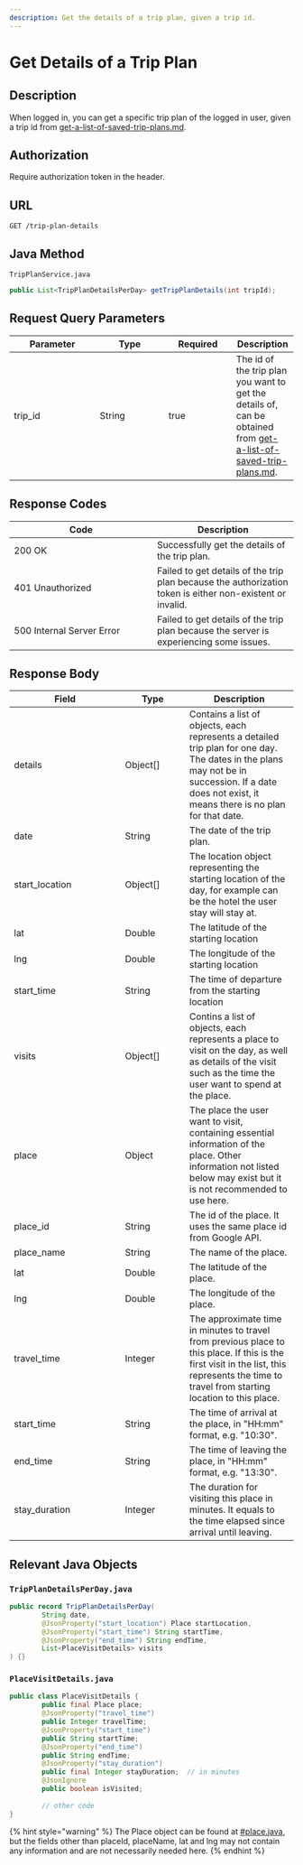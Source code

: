 ```yaml
---
description: Get the details of a trip plan, given a trip id.
---
```


# Get Details of a Trip Plan

## Description

When logged in, you can get a specific trip plan of the logged in user, given a trip id from [get-a-list-of-saved-trip-plans.md](get-a-list-of-saved-trip-plans.md "mention").

## Authorization

Require authorization token in the header.

## URL

```
GET /trip-plan-details
```

## Java Method

`TripPlanService.java`

```java
public List<TripPlanDetailsPerDay> getTripPlanDetails(int tripId);
```

## Request Query Parameters

<table><thead><tr><th width="136.33333333333331">Parameter</th><th width="106">Type</th><th width="104" data-type="checkbox">Required</th><th>Description</th></tr></thead><tbody><tr><td>trip_id</td><td>String</td><td>true</td><td>The id of the trip plan you want to get the details of, can be obtained from <a data-mention href="get-a-list-of-saved-trip-plans.md">get-a-list-of-saved-trip-plans.md</a>.</td></tr></tbody></table>

## Response Codes

<table><thead><tr><th width="238">Code</th><th>Description</th></tr></thead><tbody><tr><td>200 OK</td><td>Successfully get the details of the trip plan.</td></tr><tr><td>401 Unauthorized</td><td>Failed to get details of the trip plan because the authorization token is either non-existent or invalid.</td></tr><tr><td>500 Internal Server Error</td><td>Failed to get details of the trip plan because the server is experiencing some issues.</td></tr></tbody></table>

## Response Body

<table><thead><tr><th width="181">Field</th><th width="98.33333333333331">Type</th><th>Description</th></tr></thead><tbody><tr><td>details</td><td>Object[]</td><td>Contains a list of objects, each represents a detailed trip plan for one day. The dates in the plans may not be in succession. If a date does not exist, it means there is no plan for that date.</td></tr><tr><td>   date</td><td>String</td><td>The date of the trip plan.</td></tr><tr><td>   start_location</td><td>Object[]</td><td>The location object representing the starting location of the day, for example can be the hotel the user stay will stay at.</td></tr><tr><td>      lat</td><td>Double</td><td>The latitude of the starting location</td></tr><tr><td>      lng</td><td>Double</td><td>The longitude of the starting location</td></tr><tr><td>   start_time</td><td>String</td><td>The time of departure from the starting location</td></tr><tr><td>   visits</td><td>Object[]</td><td>Contins a list of objects, each represents a place to visit on the day, as well as details of the visit such as the time the user want to spend at the place.</td></tr><tr><td>      place</td><td>Object</td><td>The place the user want to visit, containing essential information of the place. Other information not listed below may exist but it is not recommended to use here.</td></tr><tr><td>         place_id</td><td>String</td><td>The id of the place. It uses the same place id from Google API.</td></tr><tr><td>         place_name</td><td>String</td><td>The name of the place.</td></tr><tr><td>         lat</td><td>Double</td><td>The latitude of the place.</td></tr><tr><td>         lng</td><td>Double</td><td>The longitude of the place.</td></tr><tr><td>      travel_time</td><td>Integer</td><td>The approximate time in minutes to travel from previous place to this place. If this is the first visit in the list, this represents the time to travel from starting location to this place.</td></tr><tr><td>      start_time</td><td>String</td><td>The time of arrival at the place, in "HH:mm" format, e.g. "10:30".</td></tr><tr><td>      end_time</td><td>String</td><td>The time of leaving the place, in "HH:mm" format, e.g. "13:30".</td></tr><tr><td>      stay_duration</td><td>Integer</td><td>The duration for visiting this place in minutes. It equals to the time elapsed since arrival until leaving.</td></tr></tbody></table>

## Relevant Java Objects

### `TripPlanDetailsPerDay.java`

```java
public record TripPlanDetailsPerDay(
        String date,
        @JsonProperty("start_location") Place startLocation,
        @JsonProperty("start_time") String startTime,
        @JsonProperty("end_time") String endTime,
        List<PlaceVisitDetails> visits
) {}
```

### `PlaceVisitDetails.java`

```java
public class PlaceVisitDetails {
        public final Place place;
        @JsonProperty("travel_time")
        public Integer travelTime;
        @JsonProperty("start_time")
        public String startTime;
        @JsonProperty("end_time")
        public String endTime;
        @JsonProperty("stay_duration")
        public final Integer stayDuration;  // in minutes
        @JsonIgnore
        public boolean isVisited;
        
        // other code
}
```

{% hint style="warning" %}
The Place object can be found at [#place.java](../place-api/get-recommended-places.md#place.java "mention"), but the fields other than placeId, placeName, lat and lng may not contain any information and are not necessarily needed here.
{% endhint %}
